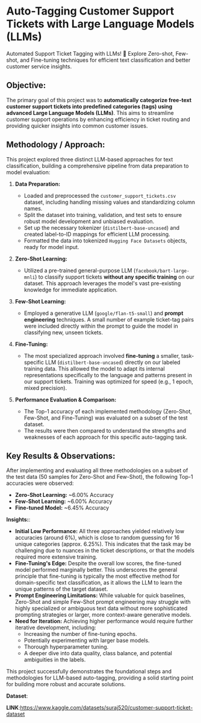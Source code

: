 # Auto-Tagging Customer Support Tickets with Large Language Models (LLMs)

Automated Support Ticket Tagging with LLMs! 🚀 Explore Zero-shot, Few-shot, and Fine-tuning techniques for efficient text classification and better customer service insights.

## Objective:

The primary goal of this project was to **automatically categorize free-text customer support tickets into predefined categories (tags) using advanced Large Language Models (LLMs)**. This aims to streamline customer support operations by enhancing efficiency in ticket routing and providing quicker insights into common customer issues.

## Methodology / Approach:

This project explored three distinct LLM-based approaches for text classification, building a comprehensive pipeline from data preparation to model evaluation:

1.  **Data Preparation:**
    * Loaded and preprocessed the `customer_support_tickets.csv` dataset, including handling missing values and standardizing column names.
    * Split the dataset into training, validation, and test sets to ensure robust model development and unbiased evaluation.
    * Set up the necessary tokenizer (`distilbert-base-uncased`) and created label-to-ID mappings for efficient LLM processing.
    * Formatted the data into tokenized `Hugging Face Datasets` objects, ready for model input.

2.  **Zero-Shot Learning:**
    * Utilized a pre-trained general-purpose LLM (`facebook/bart-large-mnli`) to classify support tickets **without any specific training** on our dataset. This approach leverages the model's vast pre-existing knowledge for immediate application.

3.  **Few-Shot Learning:**
    * Employed a generative LLM (`google/flan-t5-small`) and **prompt engineering** techniques. A small number of example ticket-tag pairs were included directly within the prompt to guide the model in classifying new, unseen tickets.

4.  **Fine-Tuning:**
    * The most specialized approach involved **fine-tuning** a smaller, task-specific LLM (`distilbert-base-uncased`) directly on our labeled training data. This allowed the model to adapt its internal representations specifically to the language and patterns present in our support tickets. Training was optimized for speed (e.g., 1 epoch, mixed precision).

5.  **Performance Evaluation & Comparison:**
    * The Top-1 accuracy of each implemented methodology (Zero-Shot, Few-Shot, and Fine-Tuning) was evaluated on a subset of the test dataset.
    * The results were then compared to understand the strengths and weaknesses of each approach for this specific auto-tagging task.


## Key Results & Observations:

After implementing and evaluating all three methodologies on a subset of the test data (50 samples for Zero-Shot and Few-Shot), the following Top-1 accuracies were observed:

* **Zero-Shot Learning:** ~6.00% Accuracy
* **Few-Shot Learning:** ~6.00% Accuracy
* **Fine-tuned Model:** ~6.45% Accuracy

**Insights:**:

* **Initial Low Performance:** All three approaches yielded relatively low accuracies (around 6%), which is close to random guessing for 16 unique categories (approx. 6.25%). This indicates that the task may be challenging due to nuances in the ticket descriptions, or that the models required more extensive training.
* **Fine-Tuning's Edge:** Despite the overall low scores, the fine-tuned model performed marginally better. This underscores the general principle that fine-tuning is typically the most effective method for domain-specific text classification, as it allows the LLM to learn the unique patterns of the target dataset.
* **Prompt Engineering Limitations:** While valuable for quick baselines, Zero-Shot and simple Few-Shot prompt engineering may struggle with highly specialized or ambiguous text data without more sophisticated prompting strategies or larger, more context-aware generative models.
* **Need for Iteration:** Achieving higher performance would require further iterative development, including:
    * Increasing the number of fine-tuning epochs.
    * Potentially experimenting with larger base models.
    * Thorough hyperparameter tuning.
    * A deeper dive into data quality, class balance, and potential ambiguities in the labels.

This project successfully demonstrates the foundational steps and methodologies for LLM-based auto-tagging, providing a solid starting point for building more robust and accurate solutions.


**Dataset**:

**LINK**:https://www.kaggle.com/datasets/suraj520/customer-support-ticket-dataset
